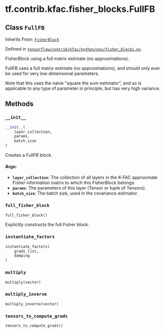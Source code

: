 <div itemscope itemtype="http://developers.google.com/ReferenceObject">
<meta itemprop="name" content="tf.contrib.kfac.fisher_blocks.FullFB" />
<meta itemprop="property" content="__init__"/>
<meta itemprop="property" content="full_fisher_block"/>
<meta itemprop="property" content="instantiate_factors"/>
<meta itemprop="property" content="multiply"/>
<meta itemprop="property" content="multiply_inverse"/>
<meta itemprop="property" content="tensors_to_compute_grads"/>
</div>

# tf.contrib.kfac.fisher_blocks.FullFB

## Class `FullFB`

Inherits From: [`FisherBlock`](../../../../tf/contrib/kfac/fisher_blocks/FisherBlock.md)



Defined in [`tensorflow/contrib/kfac/python/ops/fisher_blocks.py`](https://www.tensorflow.org/code/tensorflow/contrib/kfac/python/ops/fisher_blocks.py).

FisherBlock using a full matrix estimate (no approximations).

FullFB uses a full matrix estimate (no approximations), and should only ever
be used for very low dimensional parameters.

Note that this uses the naive "square the sum estimator", and so is applicable
to any type of parameter in principle, but has very high variance.

## Methods

<h3 id="__init__"><code>__init__</code></h3>

``` python
__init__(
    layer_collection,
    params,
    batch_size
)
```

Creates a FullFB block.

#### Args:

* <b>`layer_collection`</b>: The collection of all layers in the K-FAC approximate
      Fisher information matrix to which this FisherBlock belongs.
* <b>`params`</b>: The parameters of this layer (Tensor or tuple of Tensors).
* <b>`batch_size`</b>: The batch size, used in the covariance estimator.

<h3 id="full_fisher_block"><code>full_fisher_block</code></h3>

``` python
full_fisher_block()
```

Explicitly constructs the full Fisher block.

<h3 id="instantiate_factors"><code>instantiate_factors</code></h3>

``` python
instantiate_factors(
    grads_list,
    damping
)
```



<h3 id="multiply"><code>multiply</code></h3>

``` python
multiply(vector)
```



<h3 id="multiply_inverse"><code>multiply_inverse</code></h3>

``` python
multiply_inverse(vector)
```



<h3 id="tensors_to_compute_grads"><code>tensors_to_compute_grads</code></h3>

``` python
tensors_to_compute_grads()
```






